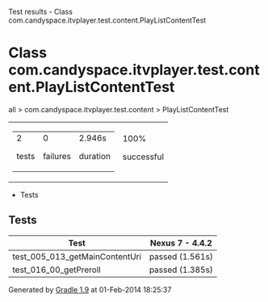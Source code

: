 Test results - Class com.candyspace.itvplayer.test.content.PlayListContentTest

# Class com.candyspace.itvplayer.test.content.PlayListContentTest #

all > com.candyspace.itvplayer.test.content > PlayListContentTest

<table> 
 <tbody>
  <tr> 
   <td> 
    <div> 
     <table> 
      <tbody>
       <tr> 
        <td> 
         <div> 
          <div>
           2
          </div> 
          <p>tests</p> 
         </div> </td> 
        <td> 
         <div> 
          <div>
           0
          </div> 
          <p>failures</p> 
         </div> </td> 
        <td> 
         <div> 
          <div>
           2.946s
          </div> 
          <p>duration</p> 
         </div> </td> 
       </tr> 
      </tbody>
     </table> 
    </div> </td> 
   <td> 
    <div> 
     <div>
      100%
     </div> 
     <p>successful</p> 
    </div> </td> 
  </tr> 
 </tbody>
</table>

 *  Tests

## Tests ##

<table> 
 <thead> 
  <tr> 
   <th>Test</th> 
   <th>Nexus 7 - 4.4.2</th> 
  </tr> 
 </thead> 
 <tbody>
  <tr> 
   <td>test_005_013_getMainContentUri</td> 
   <td>passed (1.561s)</td> 
  </tr> 
  <tr> 
   <td>test_016_00_getPreroll</td> 
   <td>passed (1.385s)</td> 
  </tr> 
 </tbody>
</table>

Generated by [Gradle 1.9][] at 01-Feb-2014 18:25:37


[Gradle 1.9]: http://www.gradle.org